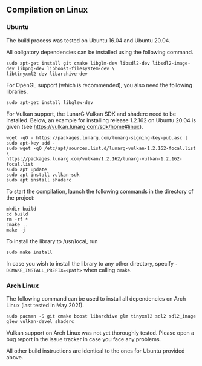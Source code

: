 ## Compilation on Linux

### Ubuntu

The build process was tested on Ubuntu 16.04 and Ubuntu 20.04.

All obligatory dependencies can be installed using the following command.

```
sudo apt-get install git cmake libglm-dev libsdl2-dev libsdl2-image-dev libpng-dev libboost-filesystem-dev \
libtinyxml2-dev libarchive-dev
```

For OpenGL support (which is recommended), you also need the following libraries.

```
sudo apt-get install libglew-dev
```

For Vulkan support, the LunarG Vulkan SDK and shaderc need to be installed. Below, an example for installing release
1.2.162 on Ubuntu 20.04 is given (see https://vulkan.lunarg.com/sdk/home#linux).

```
wget -qO - https://packages.lunarg.com/lunarg-signing-key-pub.asc | sudo apt-key add -
sudo wget -qO /etc/apt/sources.list.d/lunarg-vulkan-1.2.162-focal.list \
https://packages.lunarg.com/vulkan/1.2.162/lunarg-vulkan-1.2.162-focal.list
sudo apt update
sudo apt install vulkan-sdk
sudo apt install shaderc
```

To start the compilation, launch the following commands in the directory of the project:

```
mkdir build
cd build
rm -rf *
cmake ..
make -j
```

To install the library to /usr/local, run

```
sudo make install
```

In case you wish to install the library to any other directory, specify `-DCMAKE_INSTALL_PREFIX=<path>` when calling
`cmake`.


### Arch Linux

The following command can be used to install all dependencies on Arch Linux (last tested in May 2021).

```
sudo pacman -S git cmake boost libarchive glm tinyxml2 sdl2 sdl2_image glew vulkan-devel shaderc
```

Vulkan support on Arch Linux was not yet thoroughly tested. Please open a bug report in the issue tracker in case you
face any problems.

All other build instructions are identical to the ones for Ubuntu provided above.
